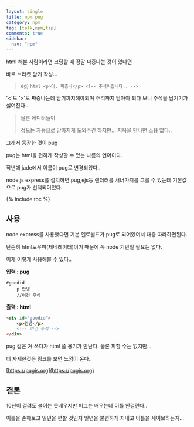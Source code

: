 ```yaml
---
layout: single
title: npm pug
category: npm
tag: [talk,npm,tip]
comments: true
sidebar:
  nav: "npm"
---
```


html 해본 사람이라면 코딩할 때 정말 짜증나는 것이 있다면

바로 브라켓 닫기 작성...

> eg)  ```html <p>아. 짜증나</p> <!-- 주석이랍니다.. --> ```

'<'도 '>'도 짜증나는데 닫기까지해야되며 주석까지 닫아야 되다 보니 주석을 남기기가 싫어진다..

> 물론 에디터들이 </p> 정도는 자동으로 닫아지게 도와주긴 하지만... </div> 지옥을 만나면 소용 없다..

그래서 등장한 것이 pug

pug는 html을 편하게 작성할 수 있는 나름의 언어이다.
 
작년에 jade에서 이름이 pug로 변경되었다..
   
node.js express를 설치하면 pug,ejs등 렌더러를 서너가지를 고를 수 있는데 기본값으로 pug가 선택되어있다.

{% include toc %}

## 사용

node express를 사용했다면 기본 헬로월드가 pug로 되어있어서 대충 따라하면된다.

단순히 html도우미(제네레이터)이기 때문에 꼭 node 기반일 필요는 없다.

이제 이렇게 사용해볼 수 있다..

**입력 : pug**

```jade
#goodid
    p 안녕
    //이건 주석
```

**출력 : html**

```html
<div id="goodid">
    <p>안녕</p>
    <!-- 이건 주석 -->
</div>
```

pug 같은 거 쓰다가 html 쓸 용기가 안난다. 물론 피할 수는 없지만...
  
더 자세한것은 링크를 보면 느낌이 온다..
   
[https://pugjs.org](https://pugjs.org)

## 결론

10년이 걸려도 불어는 못배우지만 퍼그는 배우는데 이틀 안걸린다.. 

이틀을 손해보고 일년을 편할 것인지 일년을 불편하게 지내고 이틀을 세이브하든지...
